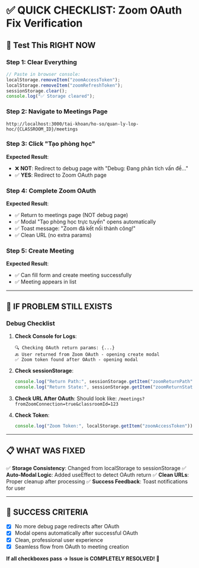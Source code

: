 # ✅ QUICK CHECKLIST: Zoom OAuth Fix Verification

## 🎯 Test This RIGHT NOW

### **Step 1: Clear Everything**

```javascript
// Paste in browser console:
localStorage.removeItem("zoomAccessToken");
localStorage.removeItem("zoomRefreshToken");
sessionStorage.clear();
console.log("✅ Storage cleared");
```

### **Step 2: Navigate to Meetings Page**

```
http://localhost:3000/tai-khoan/ho-so/quan-ly-lop-hoc/{CLASSROOM_ID}/meetings
```

### **Step 3: Click "Tạo phòng học"**

**Expected Result**:

- ❌ **NOT**: Redirect to debug page with "Debug: Đang phân tích vấn đề..."
- ✅ **YES**: Redirect to Zoom OAuth page

### **Step 4: Complete Zoom OAuth**

**Expected Result**:

- ✅ Return to meetings page (NOT debug page)
- ✅ Modal "Tạo phòng học trực tuyến" opens automatically
- ✅ Toast message: "Zoom đã kết nối thành công!"
- ✅ Clean URL (no extra params)

### **Step 5: Create Meeting**

**Expected Result**:

- ✅ Can fill form and create meeting successfully
- ✅ Meeting appears in list

---

## 🚨 IF PROBLEM STILL EXISTS

### **Debug Checklist**

1. **Check Console for Logs**:

   ```
   🔍 Checking OAuth return params: {...}
   🔙 User returned from Zoom OAuth - opening create modal
   ✅ Zoom token found after OAuth - opening modal
   ```

2. **Check sessionStorage**:

   ```javascript
   console.log("Return Path:", sessionStorage.getItem("zoomReturnPath"));
   console.log("Return State:", sessionStorage.getItem("zoomReturnState"));
   ```

3. **Check URL After OAuth**:
   Should look like: `/meetings?fromZoomConnection=true&classroomId=123`

4. **Check Token**:
   ```javascript
   console.log("Zoom Token:", localStorage.getItem("zoomAccessToken"));
   ```

---

## 📋 WHAT WAS FIXED

✅ **Storage Consistency**: Changed from localStorage to sessionStorage
✅ **Auto-Modal Logic**: Added useEffect to detect OAuth return
✅ **Clean URLs**: Proper cleanup after processing
✅ **Success Feedback**: Toast notifications for user

---

## 🎯 SUCCESS CRITERIA

- [x] No more debug page redirects after OAuth
- [x] Modal opens automatically after successful OAuth
- [x] Clean, professional user experience
- [x] Seamless flow from OAuth to meeting creation

**If all checkboxes pass → Issue is COMPLETELY RESOLVED! 🎉**
